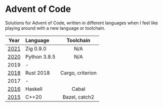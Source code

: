 # Advent of Code #

Solutions for Advent of Code, written in different languages when I feel like playing around with a new language or toolchain.

| Year            | Language       | Toolchain        |
| :-------------: | :------------- | :--------------: |
| [2021](./2021)  | Zig 0.9.0      | N/A              |
| [2020](./2020)  | Python 3.8.5   | N/A              |
| 2019            | -              |                  |
| [2018](./2018)  | Rust 2018      | Cargo, criterion |
| 2017            | -              |                  |
| [2016](./2016)  | Haskell        | Cabal            |
| [2015](./2015)  | C++20          | Bazel, catch2    |
